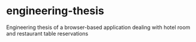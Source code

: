 # engineering-thesis
Engineering thesis of a browser-based application dealing with hotel room and restaurant table reservations

